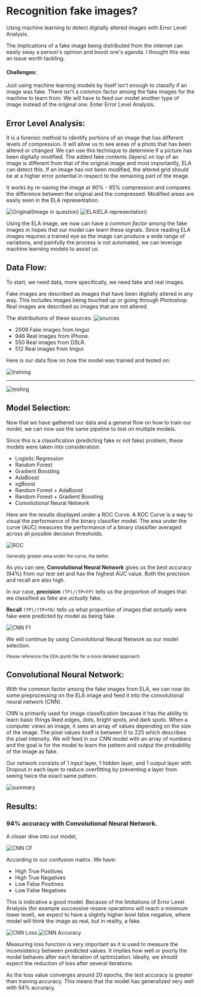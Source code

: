# Recognition fake images?

Using machine learning to detect digitally altered images with Error Level Analysis.


The implications of a fake image being distributed from the internet can easily sway a person's opinion and boost one's agenda.  I thought this was an issue worth tackling.

#### Challenges: <a id="challenges"></a>

Just using machine learning models by itself isn't enough to classify if an image was fake.  There isn't a common factor among the fake images for the machine to learn from.  We will have to feed our model another type of image instead of the original one.  Enter Error Level Analysis.

## Error Level Analysis: <a id="ela"></a>

It is a forensic method to identify portions of an image that has different levels of compression.  It will allow us to see areas of a photo that has been altered or changed.  We can use this technique to determine if a picture has been digitally modified.  The added fake contents (layers) on top of an image is different from that of the original image and most importantly, ELA can detect this.  If an image has not been modified, the altered grid should be at a higher error potential in respect to the remaining part of the image.

It works by re-saving the image at 90% - 95% compression and compares the difference between the original and the compressed.  Modified areas are easily seen in the ELA representation.

![Original](images/ela1.png "Original")(Image in question)
![ELA](images/ela2.png "ELA")(ELA representation)

Using the ELA image, we now can have a *common factor* among the fake images in hopes that our model can learn these signals.  Since reading ELA images requires a trained eye as the image can produce a wide range of variations, and painfully the process is not automated, we can leverage machine learning models to assist us.


## Data Flow: <a id="data"></a>

To start, we need data, more specifically, we need fake and real images.  

Fake images are described as images that have been digitally altered in any way.  This includes images being touched up or going through Photoshop.  Real images are described as images that are not altered.

The distributions of these sources:
![sources](images/sources.png "Sources")

- 2009 Fake images from Imgur.
- 946 Real images from iPhone.
- 550 Real images from DSLR.
- 512 Real images from Imgur.


Here is our data flow on how the model was trained and tested on:


![training](images/training.jpg "Training")

---

![testing](images/testing.jpg "Testing")

## Model Selection: <a id="selection"></a>

Now that we have gathered our data and a general flow on how to train our model, we can now use the same pipeline to test on multiple models.

Since this is a classification (predicting fake or not fake) problem, these models were taken into consideration:

* Logistic Regression
* Random Forest
* Gradient Boosting
* AdaBoost
* xgBoost
* Random Forest + AdaBoost
* Random Forest + Gradient Boosting
* Convolutional Neural Network

Here are the results displayed under a ROC Curve.  A ROC Curve is a way to visual the performance of the binary classifier model.  The area under the curve (AUC) measures the performance of a binary classifier averaged across all possible decision thresholds.

![ROC](images/ROC_Curve.png "ROC")

<sup>Generally greater area under the curve, the better.</sup>

As you can see, **Convolutional Neural Network** gives us the best accuracy (94%) from our test set and has the highest AUC value.  Both the precision and recall are also high.  

In our case, **precision** ``` (TP)/(TP+FP) ``` tells us the proportion of images that we classified as fake are *actually* fake.  

**Recall** ``` (TP)/(TP+FN) ``` tells us what proportion of images that *actually* were fake were predicted by model as being fake.

![CNN F1](images/CNN_F1.png "CNN_F1")


We will continue by using Convolutional Neural Network as our model selection.

<sup>Please reference the EDA.ipynb file for a more detailed approach.</sup>

## Convolutional Neural Network: <a id="cnn"></a>

With the common factor among the fake images from ELA, we can now do some preprocessing on the ELA image and feed it into the convolutional neural network (CNN).  

CNN is primarily used for image classification because it has the ability to learn basic things liked edges, dots, bright spots, and dark spots.  When a computer views an image, it sees an array of values depending on the size of the image.  The pixel values itself is between 0 to 225 which describes the pixel intensity.  We will feed in our CNN model with an array of numbers and the goal is for the model to learn the pattern and output the probability of the image as fake.

Our network consists of 1 input layer, 1 hidden layer, and 1 output layer with Dropout in each layer to reduce overfitting by preventing a layer from seeing twice the exact same pattern.

![summary](images/cnn_summary.png "cnn summary")

## Results: <a id="results"></a>
### 94% accuracy with Convolutional Neural Network.

A closer dive into our model,

![CNN CF](images/cnn_confusion_matrix.png "CNN CF")

According to our confusion matrix.  We have:

- High True Positives
- High True Negatives
- Low False Positives
- Low False Negatives

This is indicative a good model.  Because of the limitations of Error Level Analysis (for example successive resave operations will reach a minimum lower level), we expect to have a slightly higher level false negative, where model will think the image as real, but in reality, a fake.

![CNN Loss](images/binary_loss.png "CNN Loss")
![CNN Accuracy](images/binary_acc.png "CNN Accuracy")

Measuring loss function is very important as it is used to measure the inconsistency between predicted values.  It implies how well or poorly the model behaves after each iteration of optimization.  Ideally, we should expect the reduction of loss after several iterations.  

As the loss value converges around 20 epochs, the test accuracy is greater than training accuracy.  This means that the model has generalized very well with 94% accuracy.
